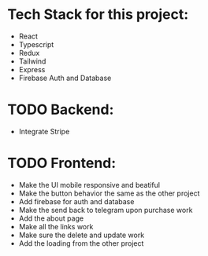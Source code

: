 # Tech Stack for this project:
- React
- Typescript
- Redux
- Tailwind
- Express
- Firebase Auth and Database
# TODO Backend:
- Integrate Stripe
# TODO Frontend:
- Make the UI mobile responsive and beatiful
- Make the button behavior the same as the other project
- Add firebase for auth and database
- Make the send back to telegram upon purchase work
- Add the about page
- Make all the links work
- Make sure the delete and update work 
- Add the loading from the other project


